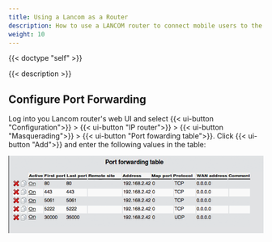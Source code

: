 ```yaml
---
title: Using a Lancom as a Router
description: How to use a LANCOM router to connect mobile users to the pascom Server via the Internet
weight: 10
---
```


{{< doctype "self" >}} 
 
{{< description >}}

## Configure Port Forwarding

Log into you Lancom router's web UI and select {{< ui-button "Configuration">}} > {{< ui-button "IP router">}} > {{< ui-button "Masquerading">}} > {{< ui-button "Port fowarding table">}}. Click {{< ui-button "Add">}} and enter the following values in the table:

![Port Forwarding Table](port-forwarding-table.en.png "Port Forwarding Table")

<!--## See also-->